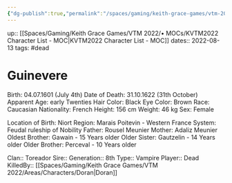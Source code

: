 ```yaml
---
{"dg-publish":true,"permalink":"/spaces/gaming/keith-grace-games/vtm-2022/areas/characters/guinevere/","dgHomeLink":true,"dgPassFrontmatter":true}
---
```


up:: [[Spaces/Gaming/Keith Grace Games/VTM 2022/• MOCs/KVTM2022 Character List - MOC|KVTM2022 Character List - MOC]]
dates:: 2022-08-13
tags: #dead
# Guinevere

Birth: 04.07.1601 (July 4th)
Date of Death: 31.10.1622 (31th October)
Apparent Age: early Twenties
Hair Color: Black
Eye Color: Brown
Race: Caucasian
Nationality: French
Height: 156 cm
Weight: 46 kg
Sex: Female

Location of Birth: Niort
Region: Marais Poitevin - Western France
System: Feudal ruleship of Nobility
Father: Rousel Meunier
Mother: Adaliz Meunier
Oldest Brother: Gawain  -  15 Years older
Older Sister: Gautzelin   -   14 Years older
Older Brother: Perceval  -   10 Years older

Clan:: Toreador
Sire::
Generation:: 8th
Type:: Vampire
Player:: Dead
KilledBy:: [[Spaces/Gaming/Keith Grace Games/VTM 2022/Areas/Characters/Doran|Doran]]